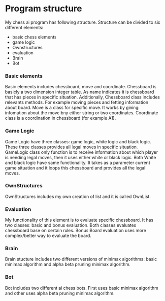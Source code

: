 # Program structure
My chess ai program has following structure. Structure can be divided to six different elements: 
* basic chess elements
* game logic
* Ownstructures
* evaluation
* Brain
* Bot

### Basic elements
Basic elements includes chessboard, move and coordinate. Chessboard is basicly a two dimension integer table. As name indicates it is chessboard that has pieces in specific situation. Additionally, Chessboard class includes relevants methods. For example moving pieces and fetting information about board. Move is a class for specific move. It works by gining infomation about the move bny either string or two coordinates. Coordinate class is a coordination in chessboard (for example A1).

### Game Logic
Game Logic have three classes: game logic, white logic and black logic. These three classes provides all legal moves in specific situation. GameLogic class only function is to receive information about which player is needing legal moves, then it uses either white or black logic. Both White and black logic have same functionality. It takes as a parameter current game situation and it loops this chessboard and provides all the legal moves. 

### OwnStructures
OwnStructures includes my own creation of list and it is called OwnList. 

### Evaluation
My functionality of this element is to evaluate specific chessboard. It has two classes: basic and bonus evaluation. Both classes evaluates chessboard base on certain rules. Bonus Board evaluation uses more complex/better way to evaluate the board.

### Brain
Brain stucture includes two different versions of minimax algorithms: basic minimax algorithm and alpha beta pruning minimax algorithm.

### Bot
Bot includes two different ai chess bots. First uses basic minimax algorithm and other uses alpha beta pruning minimax algorithm.



